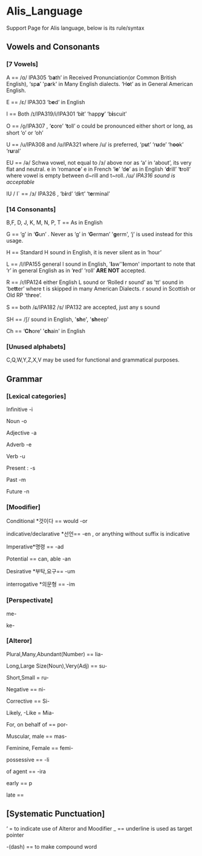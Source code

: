 # Alis_Language

Support Page for Alis language, below is its rule/syntax

## Vowels and Consonants 

### [7 Vowels]

A == /ɑ/ IPA305 ‘b**a**th’ in Received Pronunciation(or Common British English), ‘sp**a**’ 'p**a**rk' in Many English dialects.  ‘H**o**t’ as in General American English.

E == /ɛ/ IPA303 ‘b**e**d’ in English

I == Both /ɪ/IPA319/i/IPA301 ‘b**i**t’ ‘happ**y**’  ‘b**i**scuit’

O == /o̞/IPA307 , ‘**c**ore’ ‘**t**oll’  o could be pronounced either short or long, as short ‘o’ or ‘oh’

U == /u/IPA308 and /ʊ/IPA321 where /u/ is preferred, ‘p**u**t’ ‘r**u**de’ ‘h**oo**k’ ‘r**u**ral’

EU == /ə/ Schwa vowel, not equal to /ɜ/  above nor as ‘a’ in ‘about’, its very flat and neutral.  e in ‘romanc**e**’   e in French ‘l**e**’ ‘d**e**’  as in English ‘**d**rill’ ‘**t**roll’  where vowel is empty between d~rill and t~roll.
*/ɯ/ IPA316 sound is acceptable*

IU / I` == /ɜ/ IPA326 , ‘b**i**rd’ ‘d**i**rt’ ‘t**e**rminal’ 

### [14 Consonants]

B,F, D, J, K, M, N, P, T == As in English

G == ‘g’ in ‘**G**un’ . Never as ‘g’ in ‘**G**erman’ '**g**erm', ‘j’ is used instead for this usage.

H == Standard H sound in English, it is never silent as in ‘hour’ 

L == /l/IPA155 general l sound in English, '**l**aw''**l**emon'
important to note that ‘r’ in general English as in ‘**r**ed’ ‘roll’ **ARE NOT** accepted.

R == /ɾ/IPA124 either English L sound or ‘Rolled r sound’ as 'tt' sound in ‘be**tt**er’ where t is skipped in many American Dialects.  r sound in Scottish or Old RP ‘th**r**ee’.


S == both /ɕ/IPA182 /s/ IPA132 are accepted, just any s sound

SH == /ʃ/ sound in English, '**sh**e', '**sh**eep'

Ch == ‘**Ch**ore’ '**ch**ain' in English

### [Unused alphabets]
C,Q,W,Y,Z,X,V may be used for functional and grammatical purposes.

## Grammar

### [Lexical categories]

Infinitive  -i

Noun -o

Adjective -a 

Adverb -e

Verb -u

Present : -s

Past -m

Future -n

### [Moodifier]

Conditional  *것이다 == would  -or

indicative/declarative *선언== -en , or anything without suffix is indicative

Imperative*명령 == -ad 

Potential == can, able -an

Desirative *부탁,요구== -um

interrogative *의문형 == -im

### [Perspectivate]

me-

ke-

### [Alteror] 

Plural,Many,Abundant(Number) == lia-

Long,Large Size(Noun),Very(Adj) == su-

Short,Small = ru-

Negative == ni-
	
Corrective == Si-

Likely, -Like = Mia-
 
For, on behalf of == por-

Muscular, male == mas-

Feminine, Female == femi-

possessive == -li

of agent == -ira

early ==  p

late == 

## [Systematic Punctuation]

‘ = to indicate use of Alteror and Moodifier
_  == underline is used as target pointer

-(dash) == to make compound word 
